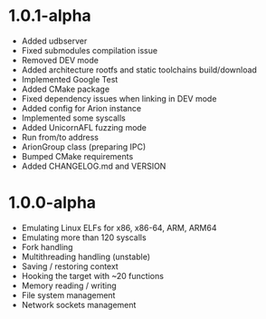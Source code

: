 # 1.0.1-alpha
- Added udbserver
- Fixed submodules compilation issue
- Removed DEV mode
- Added architecture rootfs and static toolchains build/download
- Implemented Google Test
- Added CMake package
- Fixed dependency issues when linking in DEV mode
- Added config for Arion instance
- Implemented some syscalls
- Added UnicornAFL fuzzing mode
- Run from/to address
- ArionGroup class (preparing IPC)
- Bumped CMake requirements
- Added CHANGELOG.md and VERSION

# 1.0.0-alpha
- Emulating Linux ELFs for x86, x86-64, ARM, ARM64
- Emulating more than 120 syscalls
- Fork handling
- Multithreading handling (unstable)
- Saving / restoring context
- Hooking the target with ~20 functions
- Memory reading / writing
- File system management
- Network sockets management
